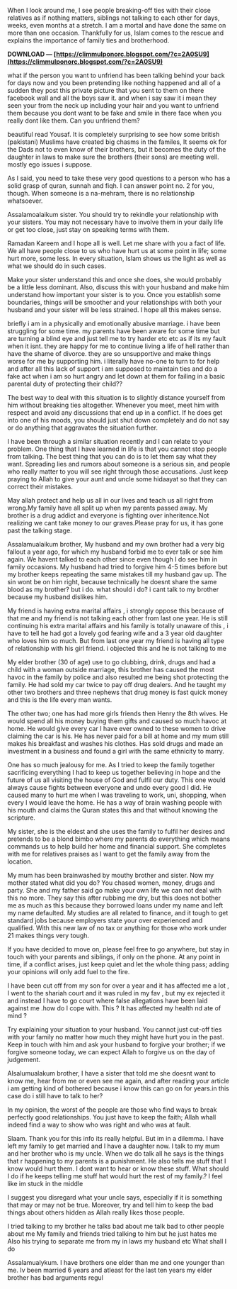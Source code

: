When I look around me, I see people breaking-off ties with their close relatives as if nothing matters, siblings not talking to each other for days, weeks, even months at a stretch. I am a mortal and have done the same on more than one occasion. Thankfully for us, Islam comes to the rescue and explains the importance of family ties and brotherhood.
 
**DOWNLOAD — [https://climmulponorc.blogspot.com/?c=2A0SU9](https://climmulponorc.blogspot.com/?c=2A0SU9)**


 
what if the person you want to unfriend has been talking behind your back for days now and you been pretending like nothing happened and all of a sudden they post this private picture that you sent to them on there facebook wall and all the boys saw it. and when i say saw it i mean they seen your from the neck up including your hair and you want to unfriend them because you dont want to be fake and smile in there face when you really dont like them. Can you unfriend them?
 
beautiful read Yousaf. It is completely surprising to see how some british (pakistani) Muslims have created big chasms in the familes, It seems ok for the Dads not to even know of their brothers, but it becomes the duty of the daughter in laws to make sure the brothers (their sons) are meeting well. mostly ego issues i suppose.
 
As I said, you need to take these very good questions to a person who has a solid grasp of quran, sunnah and fiqh. I can answer point no. 2 for you, though. When someone is a na-mehram, there is no relationship whatsoever.

Assalamoalaikum sister. You should try to rekindle your relationship with your sisters. You may not necessary have to involve them in your daily life or get too close, just stay on speaking terms with them.
 
Ramadan Kareem and I hope all is well. Let me share with you a fact of life. We all have people close to us who have hurt us at some point in life; some hurt more, some less. In every situation, Islam shows us the light as well as what we should do in such cases.
 
Make your sister understand this and once she does, she would probably be a little less dominant. Also, discuss this with your husband and make him understand how important your sister is to you. Once you establish some boundaries, things will be smoother and your relationships with both your husband and your sister will be less strained. I hope all this makes sense.
 
briefly i am in a physically and emotionally abusive marriage. i have been struggling for some time.
my parents have been aware for some time but are turning a blind eye and just tell me to try harder etc etc as if its my fault when it isnt. they are happy for me to continue living a life of hell rather than have the shame of divorce. they are so unsupportive and make things worse for me by supporting him. i literally have no-one to turn to for help and after all this lack of support i am supposed to maintain ties and do a fake act when i am so hurt angry and let down at them for failing in a basic parental duty of protecting their child??
 
The best way to deal with this situation is to slightly distance yourself from him without breaking ties altogether. Whenever you meet, meet him with respect and avoid any discussions that end up in a conflict. If he does get into one of his moods, you should just shut down completely and do not say or do anything that aggravates the situation further.
 
I have been through a similar situation recently and I can relate to your problem. One thing that I have learned in life is that you cannot stop people from talking. The best thing that you can do is to let them say what they want. Spreading lies and rumors about someone is a serious sin, and people who really matter to you will see right through those accusations. Just keep praying to Allah to give your aunt and uncle some hidaayat so that they can correct their mistakes.
 
May allah protect and help us all in our lives and teach us all right from wrong.My family have all split up when my parents passed away. My brother is a drug addict and everyone is fighting over inheritence.Not realizing we cant take money to our graves.Please pray for us, it has gone past the talking stage.
 
Assalamualaikum brother,
My husband and my own brother had a very big fallout a year ago, for which my husband forbid me to ever talk or see him again. We havent talked to each other since even though I do see him in family occasions. My husband had tried to forgive him 4-5 times before but my brother keeps repeating the same mistakes till my husband gav up. The sin wont be on him right, because technically he doesnt share the same blood as my brother? but i do. what should i do? i cant talk to my brother because my husband dislikes him.
 
My friend is having extra marital affairs , i strongly oppose this because of that me and my friend is not talking each other from last one year. He is still continuing his extra marital affairs and his family is totally unaware of this , i have to tell he had got a lovely god fearing wife and a 3 year old daughter who loves him so much. But from last one year my friend is having all type of relationship with his girl friend. i objected this and he is not talking to me
 
My elder brother (30 of age) use to go clubbing, drink, drugs and had a child with a woman outside marriage, this brother has caused the most havoc in the family by police and also resulted me being shot protecting the family. He had sold my car twice to pay off drug dealers. And he taught my other two brothers and three nephews that drug money is fast quick money and this is the life every man wants.
 
The other two;
one has had more girls friends then Henry the 8th wives. He would spend all his money buying them gifts and caused so much havoc at home. He would give every car I have ever owned to these women to drive claiming the car is his. He has never paid for a bill at home and my mum still makes his breakfast and washes his clothes. Has sold drugs and made an investment in a business and found a girl with the same ethnicity to marry.
 
One has so much jealousy for me. As I tried to keep the family together sacrificing everything I had to keep us together believing in hope and the future of us all visiting the house of God and fulfil our duty. This one would always cause fights between everyone and undo every good I did. He caused many to hurt me when I was traveling to work, uni, shopping, when every I would leave the home. He has a way of brain washing people with his mouth and claims the Quran states this and that without knowing the scripture.
 
My sister, she is the eldest and she uses the family to fulfil her desires and pretends to be a blond bimbo where my parents do everything which means commands us to help build her home and financial support. She completes with me for relatives praises as I want to get the family away from the location.
 
My mum has been brainwashed by mouthy brother and sister. Now my mother stated what did you do? You chased women, money, drugs and party. She and my father said go make your own life we can not deal with this no more. They say this after rubbing me dry, but this does not bother me as much as this because they borrowed loans under my name and left my name defaulted. My studies are all related to finance, and it tough to get standard jobs because employers state your over experienced and qualified. With this new law of no tax or anything for those who work under 21 makes things very tough.
 
If you have decided to move on, please feel free to go anywhere, but stay in touch with your parents and siblings, if only on the phone. At any point in time, if a conflict arises, just keep quiet and let the whole thing pass; adding your opinions will only add fuel to the fire.
 
I have been cut off from my son for over a year and it has affected me a lot , I went to the shariah court and it was ruled in my fav , but my ex rejected it and instead I have to go court where false allegations have been laid against me .how do I cope with. This ? It has affected my health nd ate of mind ?
 
Try explaining your situation to your husband. You cannot just cut-off ties with your family no matter how much they might have hurt you in the past. Keep in touch with him and ask your husband to forgive your brother; if we forgive someone today, we can expect Allah to forgive us on the day of judgement.
 
Alsalumualakum brother,
I have a sister that told me she doesnt want to know me, hear from me or even see me again, and after reading your article i am getting kind of bothered because i know this can go on for years.in this case do i still have to talk to her?
 
In my opinion, the worst of the people are those who find ways to break perfectly good relationships. You just have to keep the faith; Allah whall indeed find a way to show who was right and who was at fault.
 
Slaam. Thank you for this info its really helpful. But im in a dilemma. I have left my family to get married and I have a daughter now. I talk to my mum and her brother who is my uncle. When we do talk all he says is the things that r happening to my parents is a punishment. He also tells me stuff that I know would hurt them. I dont want to hear or know these stuff. What should I do if he keeps telling me stuff hat would hurt the rest of my family.? I feel like im stuck in the middle
 
I suggest you disregard what your uncle says, especially if it is something that may or may not be true. Moreover, try and tell him to keep the bad things about others hidden as Allah really likes those people.
 
I tried talking to my brother he talks bad about me talk bad to other people about me
My family and friends tried talking to him but he just hates me
Also his trying to separate me from my in laws my husband etc
What shall I do
 
Assalamualykum. I have brothers one elder than me and one younger than me. Iv been married 6 years and atleast for the last ten years my elder brother has bad arguments regul